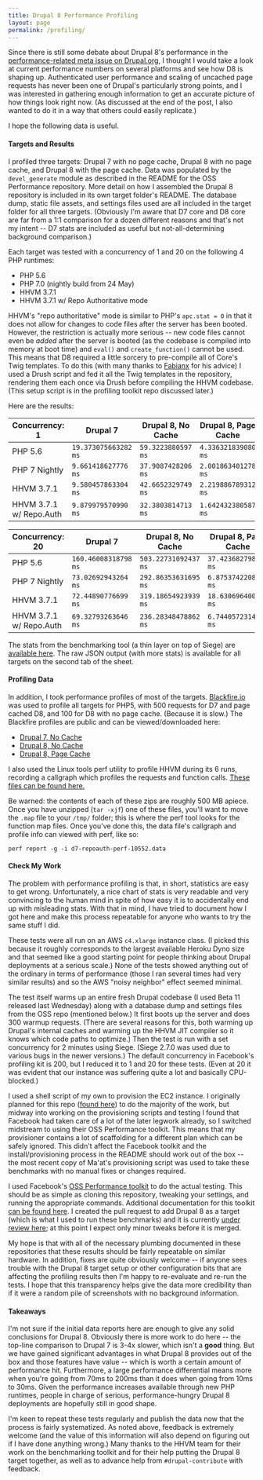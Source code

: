 ```yaml
---
title: Drupal 8 Performance Profiling
layout: page
permalink: /profiling/
---
```


Since there is still some debate about Drupal 8's performance in the [performance-related meta issue on Drupal.org](https://www.drupal.org/node/1744302), I thought I would take a look at current performance numbers on several platforms and see how D8 is shaping up. Authenticated user performance and scaling of uncached page requests has never been one of Drupal's particularly strong points, and I was interested in gathering enough information to get an accurate picture of how things look right now. (As discussed at the end of the post, I also wanted to do it in a way that others could easily replicate.)

I hope the following data is useful.

#### Targets and Results ####

I profiled three targets: Drupal 7 with no page cache, Drupal 8 with no page cache, and Drupal 8 with the page cache. Data was populated by the `devel_generate` module as described in the README for the OSS Performance repository. More detail on how I assembled the Drupal 8 repository is included in its own target folder's README. The database dump, static file assets, and settings files used are all included in the target folder for all three targets. (Obviously I'm aware that D7 core and D8 core are far from a 1:1 comparison for a dozen different reasons and that's not my intent -- D7 stats are included as useful but not-all-determining background comparison.)

Each target was tested with a concurrency of 1 and 20 on the following 4 PHP runtimes:

- PHP 5.6
- PHP 7.0 (nightly build from 24 May)
- HHVM 3.7.1
- HHVM 3.7.1 w/ Repo Authoritative mode

HHVM's "repo authoritative" mode is similar to PHP's `apc.stat = 0` in that it does not allow for changes to code files after the server has been booted. However, the restriction is actually more serious -- new code files cannot even be *added* after the server is booted (as the codebase is compiled into memory at boot time) and `eval()` and `create_function()` cannot be used. This means that D8 required a little sorcery to pre-compile all of Core's Twig templates. To do this (with many thanks to [Fabianx](https://www.drupal.org/u/fabianx) for his advice) I used a Drush script and fed it all the Twig templates in the repository, rendering them each once via Drush before compiling the HHVM codebase. (This setup script is in the profiling toolkit repo discussed later.)

Here are the results:

| Concurrency: 1          | Drupal 7             | Drupal 8, No Cache   | Drupal 8, Page Cache |
|-------------------------|----------------------|----------------------|----------------------|
| PHP 5.6                 | `19.373075663282 ms` |  `59.3223880597 ms`  | `4.336321839080 ms`  |
| PHP 7 Nightly           |  `9.661418627776 ms` |  `37.9087428206 ms`  | `2.001863401278 ms`  |
| HHVM 3.7.1              |  `9.580457863304 ms` |  `42.6652329749 ms`  | `2.219886789312 ms`  |
| HHVM 3.7.1 w/ Repo.Auth |  `9.879979570990 ms` |  `32.3803814713 ms`  | `1.642432380587 ms`  |

| Concurrency: 20         | Drupal 7             | Drupal 8, No Cache   | Drupal 8, Page Cache |
|-------------------------|----------------------|----------------------|----------------------|
| PHP 5.6                 | `160.46008318798 ms` | `503.22731092437 ms` | `37.423682798243 ms` |
| PHP 7 Nightly           |  `73.02692943264 ms` | `292.86353631695 ms` |  `6.875374220881 ms` |
| HHVM 3.7.1              |  `72.44890776699 ms` | `319.18654923939 ms` | `18.630696400083 ms` |
| HHVM 3.7.1 w/ Repo.Auth |  `69.32793263646 ms` | `236.28348478862 ms` |  `6.744057231447 ms` |


The stats from the benchmarking tool (a thin layer on top of Siege) are [available here](http://tiny.cc/d8perfstats). The raw JSON output (with more stats) is available for all targets on the second tab of the sheet.

#### Profiling Data ####

In addition, I took performance profiles of most of the targets. [Blackfire.io](https://blackfire.io) was used to profile all targets for PHP5, with 500 requests for D7 and page cached D8, and 100 for D8 with no page cache. (Because it is slow.) The Blackfire profiles are public and can be viewed/downloaded here:

- [Drupal 7, No Cache](https://blackfire.io/profiles/b8de711a-20a7-4571-a8a7-c84f812b92b9/graph)
- [Drupal 8, No Cache](https://blackfire.io/profiles/41ac1132-2602-43f9-aec1-eb4f8ad20203/graph)
- [Drupal 8, Page Cache](https://blackfire.io/profiles/9b630106-eade-4f48-8ba1-a05e0c7d98cb/graph)

I also used the Linux tools perf utility to profile HHVM during its 6 runs, recording a callgraph which profiles the requests and function calls. [These files can be found here.](https://paddedhelmets.s3.amazonaws.com/d8perfstats/index.html)

Be warned: the contents of each of these zips are roughly 500 MB apiece. Once you have unzipped (`tar -xjf`) one of these files, you'll want to move the `.map` file to your `/tmp/` folder; this is where the perf tool looks for the function map files. Once you've done this, the data file's callgraph and profile info can viewed with perf, like so:

```
perf report -g -i d7-repoauth-perf-10552.data
```

#### Check My Work ####

The problem with performance profiling is that, in short, statistics are easy to get wrong. Unfortunately, a nice chart of stats is very readable and very convincing to the human mind in spite of how easy it is to accidentally end up with misleading stats. With that in mind, I have tried to document how I got here and make this process repeatable for anyone who wants to try the same stuff I did.

These tests were all run on an AWS `c4.xlarge` instance class. (I picked this because it roughly corresponds to the largest available Heroku Dyno size and that seemed like a good starting point for people thinking about Drupal deployments at a serious scale.) None of the tests showed anything out of the ordinary in terms of performance (those I ran several times had very similar results) and so the AWS "noisy neighbor" effect seemed minimal.

The test itself warms up an entire fresh Drupal codebase (I used Beta 11 released last Wednesday) along with a database dump and settings files from the OSS repo (mentioned below.) It first boots up the server and does 300 warmup requests. (There are several reasons for this, both warming up Drupal's internal caches and warming up the HHVM JIT compiler so it knows which code paths to optimize.) Then the test is run with a set concurrency for 2 minutes using Siege. (Siege 2.7.0 was used due to various bugs in the newer versions.) The default concurrency in Facebook's profiling kit is 200, but I reduced it to 1 and 20 for these tests. (Even at 20 it was evident that our instance was suffering quite a lot and basically CPU-blocked.)

I used a shell script of my own to provision the EC2 instance. I originally planned for this repo ([found here](https://www.github.com/Kazanir/maat)) to do the majority of the work, but midway into working on the provisioning scripts and testing I found that Facebook had taken care of a lot of the later legwork already, so I switched midstream to using their OSS Performance toolkit. This means that my provisioner contains a lot of scaffolding for a different plan which can be safely ignored. This didn't affect the Facebook toolkit and the install/provisioning process in the README should work out of the box -- the most recent copy of Ma'at's provisioning script was used to take these benchmarks with no manual fixes or changes required.

I used Facebook's [OSS Performance toolkit](https://www.github.com/hhvm/oss-performance) to do the actual testing. This should be as simple as cloning this repository, tweaking your settings, and running the appropriate commands. Additional documentation for this toolkit [can be found here](https://github.com/facebook/hhvm/wiki/Profiling#strobelight). I created the pull request to add Drupal 8 as a target (which is what I used to run these benchmarks) and it is currently [under review here](https://github.com/hhvm/oss-performance/pull/43); at this point I expect only minor tweaks before it is merged.

My hope is that with all of the necessary plumbing documented in these repositories that these results should be fairly repeatable on similar hardware. In addition, fixes are quite obviously welcome -- if anyone sees trouble with the Drupal 8 target setup or other configuration bits that are affecting the profiling results then I'm happy to re-evaluate and re-run the tests. I hope that this transparency helps give the data more credibility than if it were a random pile of screenshots with no background information.

#### Takeaways ####

I'm not sure if the initial data reports here are enough to give any solid conclusions for Drupal 8. Obviously there is more work to do here -- the top-line comparison to Drupal 7 is 3-4x slower, which isn't a **good** thing. But we have gained significant advantages in what Drupal 8 provides out of the box and those features have value -- which is worth a certain amount of performance hit. Furthermore, a large performance differential means more when you're going from 70ms to 200ms than it does when going from 10ms to 30ms. Given the performance increases available through new PHP runtimes, people in charge of serious, performance-hungry Drupal 8 deployments are hopefully still in good shape.

I'm keen to repeat these tests regularly and publish the data now that the process is fairly systematized. As noted above, feedback is extremely welcome (and the value of this information will also depend on figuring out if I have done anything wrong.) Many thanks to the HHVM team for their work on the benchmarking toolkit and for their help putting the Drupal 8 target together, as well as to advance help from `#drupal-contribute` with feedback.
